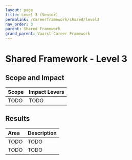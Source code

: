 ```yaml
---
layout: page
title: Level 3 (Senior)
permalink: /careerframework/shared/level3
nav_order: 3
parent: Shared Framework
grand_parent: Vaarst Career Framework
---
```


# Shared Framework - Level 3

## Scope and Impact

| Scope        | Impact Levers     |
|:-------------|:------------------|
| TODO | TODO |

## Results

|Area          | Description       |
|:-------------|:------------------|
| TODO | TODO |
| TODO | TODO |
